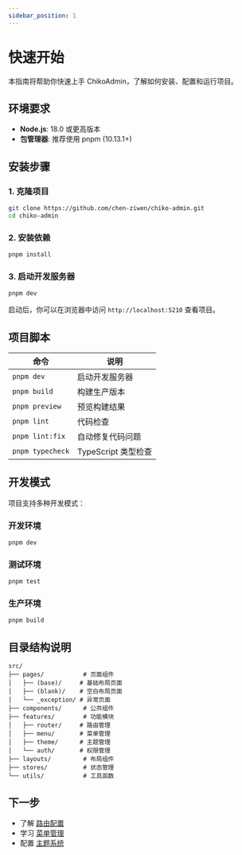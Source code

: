 ```yaml
---
sidebar_position: 1
---
```


# 快速开始

本指南将帮助你快速上手 ChikoAdmin，了解如何安装、配置和运行项目。

## 环境要求

- **Node.js**: 18.0 或更高版本
- **包管理器**: 推荐使用 pnpm (10.13.1+)

## 安装步骤

### 1. 克隆项目

```bash
git clone https://github.com/chen-ziwen/chiko-admin.git
cd chiko-admin
```

### 2. 安装依赖

```bash
pnpm install
```

### 3. 启动开发服务器

```bash
pnpm dev
```

启动后，你可以在浏览器中访问 `http://localhost:5210` 查看项目。

## 项目脚本

| 命令             | 说明                |
| ---------------- | ------------------- |
| `pnpm dev`       | 启动开发服务器      |
| `pnpm build`     | 构建生产版本        |
| `pnpm preview`   | 预览构建结果        |
| `pnpm lint`      | 代码检查            |
| `pnpm lint:fix`  | 自动修复代码问题    |
| `pnpm typecheck` | TypeScript 类型检查 |

## 开发模式

项目支持多种开发模式：

### 开发环境
```bash
pnpm dev
```

### 测试环境
```bash
pnpm test
```

### 生产环境
```bash
pnpm build
```

## 目录结构说明

```
src/
├── pages/           # 页面组件
│   ├── (base)/     # 基础布局页面
│   ├── (blank)/    # 空白布局页面
│   └── _exception/ # 异常页面
├── components/      # 公共组件
├── features/        # 功能模块
│   ├── router/     # 路由管理
│   ├── menu/       # 菜单管理
│   ├── theme/      # 主题管理
│   └── auth/       # 权限管理
├── layouts/         # 布局组件
├── stores/          # 状态管理
└── utils/           # 工具函数
```

## 下一步

- 了解 [路由配置](./router.md)
- 学习 [菜单管理](./menu.md)
- 配置 [主题系统](./theme.md) 
